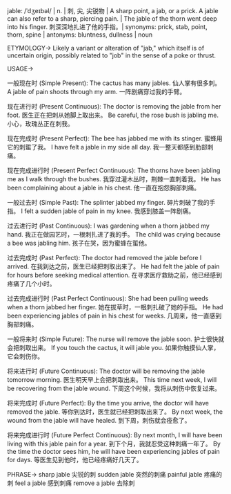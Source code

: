 jable: /ˈdʒeɪbəl/ | n. | 刺, 尖, 尖锐物 | A sharp point, a jab, or a prick.  A jable can also refer to a sharp, piercing pain. |  The jable of the thorn went deep into his finger. 刺深深地扎进了他的手指。| synonyms: prick, stab, point, thorn, spine | antonyms: bluntness, dullness | noun


ETYMOLOGY->
Likely a variant or alteration of "jab," which itself is of uncertain origin, possibly related to "job" in the sense of a poke or thrust.

USAGE->

一般现在时 (Simple Present):
The cactus has many jables.  仙人掌有很多刺。
A jable of pain shoots through my arm.  一阵剧痛穿过我的手臂。

现在进行时 (Present Continuous):
The doctor is removing the jable from her foot. 医生正在把刺从她脚上取出来。
Be careful, the rose bush is jabling me. 小心，玫瑰丛正在刺我。

现在完成时 (Present Perfect):
The bee has jabbed me with its stinger. 蜜蜂用它的刺蜇了我。
I have felt a jable in my side all day. 我一整天都感到肋部刺痛。

现在完成进行时 (Present Perfect Continuous):
The thorns have been jabling me as I walk through the bushes. 我穿过灌木丛时，荆棘一直刺着我。
He has been complaining about a jable in his chest. 他一直在抱怨胸部刺痛。

一般过去时 (Simple Past):
The splinter jabbed my finger.  碎片刺破了我的手指。
I felt a sudden jable of pain in my knee. 我感到膝盖一阵剧痛。

过去进行时 (Past Continuous):
I was gardening when a thorn jabbed my hand. 我正在做园艺时，一根刺扎进了我的手。
The child was crying because a bee was jabling him. 孩子在哭，因为蜜蜂在蜇他。

过去完成时 (Past Perfect):
The doctor had removed the jable before I arrived. 在我到达之前，医生已经把刺取出来了。
He had felt the jable of pain for hours before seeking medical attention. 在寻求医疗救助之前，他已经感到疼痛了几个小时。

过去完成进行时 (Past Perfect Continuous):
She had been pulling weeds when a thorn jabbed her finger.  她在拔草时，一根刺扎破了她的手指。
He had been experiencing jables of pain in his chest for weeks.  几周来，他一直感到胸部刺痛。


一般将来时 (Simple Future):
The nurse will remove the jable soon. 护士很快就会把刺取出来。
If you touch the cactus, it will jable you. 如果你触摸仙人掌，它会刺伤你。

将来进行时 (Future Continuous):
The doctor will be removing the jable tomorrow morning. 医生明天早上会把刺取出来。
This time next week, I will be recovering from the jable wound. 下周这个时候，我将从刺伤中恢复过来。

将来完成时 (Future Perfect):
By the time you arrive, the doctor will have removed the jable. 等你到达时，医生就已经把刺取出来了。
By next week, the wound from the jable will have healed. 到下周，刺伤就会痊愈了。

将来完成进行时 (Future Perfect Continuous):
By next month, I will have been living with this jable pain for a year. 到下个月，我就忍受这种刺痛一年了。
By the time the doctor sees him, he will have been experiencing jables of pain for days. 等医生见到他时，他已经疼痛好几天了。



PHRASE->
sharp jable 尖锐的刺
sudden jable 突然的刺痛
painful jable 疼痛的刺
feel a jable 感到刺痛
remove a jable 去除刺


